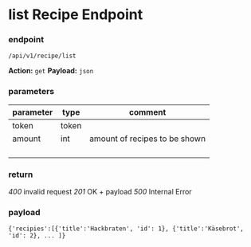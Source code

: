 # list Recipe Endpoint

### endpoint

`/api/v1/recipe/list`

**Action:** `get`
**Payload:**  `json`

### parameters

| parameter | type  | comment                       |
| --------- | ----- | ----------------------------- |
| token     | token |                               |
| amount    | int   | amount of recipes to be shown |
|           |       |                               |
|           |       |                               |
|           |       |                               |
|           |       |                               |



### return

*400* invalid request
*201* OK  + payload
*500* Internal Error

### payload

`{'recipies':[{'title':'Hackbraten', 'id': 1}, {'title':'Käsebrot', 'id': 2}, ... ]}`

